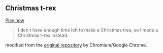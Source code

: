 ## Christmas t-rex

[Play now](http://reinhart1010.github.io/christmas-t-rex/)

> I don't have enough time left to make a Christmas tree, so I made a Christmas t-rex instead.

modified from the [original repository](https://cs.chromium.org/chromium/src/components/neterror/resources/offline.js?q=t-rex+package:%5Echromium$&dr=C&l=7) by Chromium/Google Chrome.


